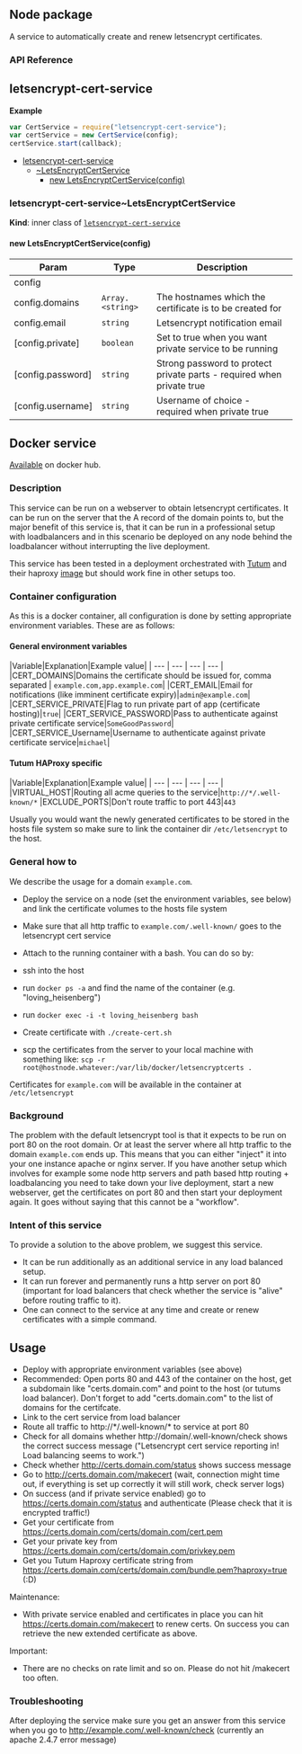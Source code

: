 

## Node package

A service to automatically create and renew letsencrypt certificates.

### API Reference
<a name="module_letsencrypt-cert-service"></a>
## letsencrypt-cert-service
**Example**  
```js
var CertService = require("letsencrypt-cert-service");
var certService = new CertService(config);
certService.start(callback);
```

* [letsencrypt-cert-service](#module_letsencrypt-cert-service)
    * [~LetsEncryptCertService](#module_letsencrypt-cert-service..LetsEncryptCertService)
        * [new LetsEncryptCertService(config)](#new_module_letsencrypt-cert-service..LetsEncryptCertService_new)

<a name="module_letsencrypt-cert-service..LetsEncryptCertService"></a>
### letsencrypt-cert-service~LetsEncryptCertService
**Kind**: inner class of <code>[letsencrypt-cert-service](#module_letsencrypt-cert-service)</code>  
<a name="new_module_letsencrypt-cert-service..LetsEncryptCertService_new"></a>
#### new LetsEncryptCertService(config)

| Param | Type | Description |
| --- | --- | --- |
| config |  |  |
| config.domains | <code>Array.&lt;string&gt;</code> | The hostnames which the certificate is to be created for |
| config.email | <code>string</code> | Letsencrypt notification email |
| [config.private] | <code>boolean</code> | Set to true when you want private service to be running |
| [config.password] | <code>string</code> | Strong password to protect private parts - required when private true |
| [config.username] | <code>string</code> | Username of choice - required when private true |



## Docker service

[Available](https://hub.docker.com/r/levino/letsencrypt-cert-service/) on docker hub.

### Description

This service can be run on a webserver to obtain letsencrypt certificates.
It can be run on the server that the A record of the domain points to, but the major benefit of this service is, that it can be run in a professional setup
with loadbalancers and in this scenario be deployed on any node behind the loadbalancer without
interrupting the live deployment.

This service has been tested in a deployment orchestrated with [Tutum](https://tutum.co) and their haproxy [image](https://github.com/tutumcloud/haproxy) but
should work fine in other setups too.

### Container configuration

As this is a docker container, all configuration is done by setting appropriate environment variables.
These are as follows:

#### General environment variables

|Variable|Explanation|Example value|
| --- | --- | --- | --- |
|CERT_DOMAINS|Domains the certificate should be issued for, comma separated | ```example.com,app.example.com```|
|CERT_EMAIL|Email for notifications (like imminent certificate expiry)|```admin@example.com```|
|CERT_SERVICE_PRIVATE|Flag to run private part of app (certificate hosting)|```true```|
|CERT_SERVICE_PASSWORD|Pass to authenticate against private certificate service|```SomeGoodPassword```|
|CERT_SERVICE_Username|Username to authenticate against private certificate service|```michael```|

#### Tutum HAProxy specific
|Variable|Explanation|Example value|
| --- | --- | --- | --- |
|VIRTUAL_HOST|Routing all acme queries to the service|```http://*/.well-known/*```
|EXCLUDE_PORTS|Don't route traffic to port 443|```443```

Usually you would want the newly generated certificates to be stored in the hosts file system
so make sure to link the container dir ```/etc/letsencrypt``` to the host.

### General how to

We describe the usage for a domain ```example.com```.

- Deploy the service on a node (set the environment variables, see below) and link the certificate volumes to the hosts file system
- Make sure that all http traffic to ```example.com/.well-known/``` goes to the letsencrypt cert service
- Attach to the running container with a bash. You can do so by:
- ssh into the host
- run ```docker ps -a``` and find the name of the container (e.g. "loving_heisenberg")
- run ```docker exec -i -t loving_heisenberg bash```

- Create certificate with ```./create-cert.sh```
- scp the certificates from the server to your local machine with something like:
```scp -r root@hostnode.whatever:/var/lib/docker/letsencryptcerts .```

Certificates for ```example.com``` will be available in the container at ```/etc/letsencrypt```

### Background

The problem with the default letsencrypt tool is that it expects to be run on port 80 on the root domain.
Or at least the server where all http traffic to the domain ```example.com``` ends up. This
means that you can either "inject" it into your one instance apache or nginx server. If you have another setup
which involves for example some node http servers and path based http routing + loadbalancing you need to take down
your live deployment, start a new webserver, get the certificates on port 80 and then start your deployment
again. It goes without saying that this cannot be a "workflow".

### Intent of this service

To provide a solution to the above problem, we suggest this service.

- It can be run additionally as an additional service in any load balanced setup.
- It can run forever and permanently runs a http server on port 80 (important for
load balancers that check whether the service is "alive" before routing traffic to it).
- One can connect to the service at any time and create or renew certificates with a simple command.

## Usage

- Deploy with appropriate environment variables (see above)
- Recommended: Open ports 80 and 443 of the container on the host, get a subdomain like "certs.domain.com" and point to the host (or tutums load balancer). Don't forget to add "certs.domain.com" to the list of domains for the certifcate.
- Link to the cert service from load balancer
- Route all traffic to http://\*/.well-known/* to service at port 80
- Check for all domains whether http://domain/.well-known/check shows the correct success message ("Letsencrypt cert service reporting in! Load balancing seems to work.")
- Check whether http://certs.domain.com/status shows success message
- Go to http://certs.domain.com/makecert (wait, connection might time out, if everything is set up correctly it will still work, check server logs)
- On success (and if private service enabled) go to https://certs.domain.com/status and authenticate (Please check that it is encrypted traffic!)
- Get your certificate from https://certs.domain.com/certs/domain.com/cert.pem
- Get your private key from https://certs.domain.com/certs/domain.com/privkey.pem
- Get you Tutum Haproxy certificate string from https://certs.domain.com/certs/domain.com/bundle.pem?haproxy=true (:D)

Maintenance:

- With private service enabled and certificates in place you can hit https://certs.domain.com/makecert to renew certs. On success you can retrieve the new extended certificate as above.

Important:

- There are no checks on rate limit and so on. Please do not hit /makecert too often.

### Troubleshooting

After deploying the service make sure you get an answer from this service when you go to
http://example.com/.well-known/check (currently an apache 2.4.7 error message)

